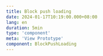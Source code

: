 ```yaml
---
title: Block push loading
date: 2024-01-17T10:19:00.000+08:00
lang: en
duration: 5min
type: 'component'
meta: 'View Prototype'
component: BlockPushLoading
---
```


<Title />

<BlockPushLoading />
